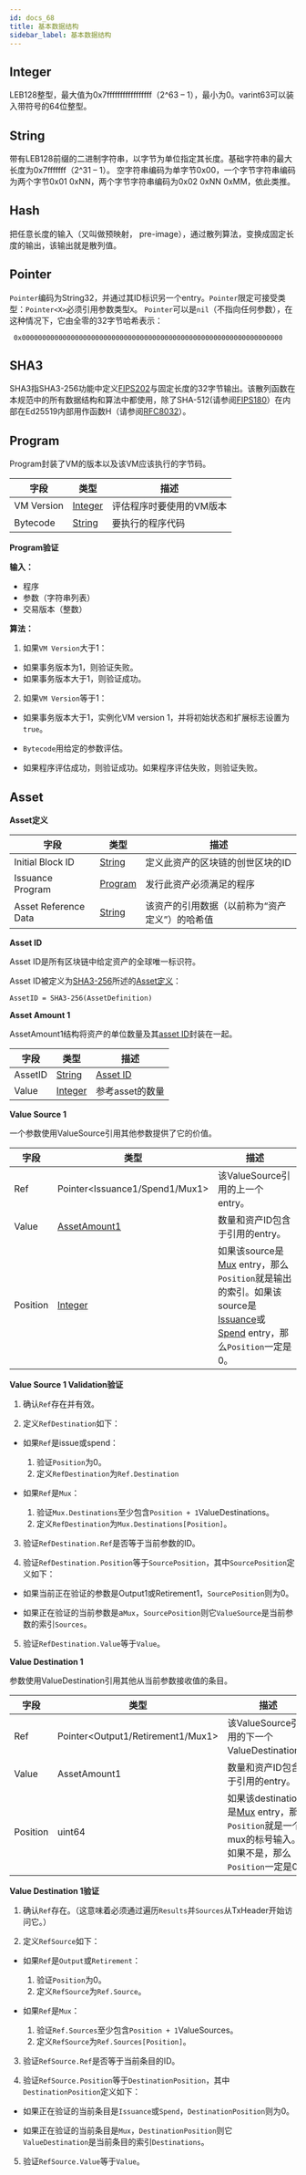 ```yaml
---
id: docs_68
title: 基本数据结构
sidebar_label: 基本数据结构
---
```


## Integer

LEB128整型，最大值为0x7fffffffffffffffff（2^63 – 1），最小为0。varint63可以装入带符号的64位整型。

## String

带有LEB128前缀的二进制字符串，以字节为单位指定其长度。基础字符串的最大长度为0x7fffffff（2^31 – 1）。
空字符串编码为单字节0x00，一个字节字符串编码为两个字节0x01 0xNN，两个字节字符串编码为0x02 0xNN 0xMM，依此类推。

## Hash

把任意长度的输入（又叫做预映射， pre-image），通过散列算法，变换成固定长度的输出，该输出就是散列值。

## Pointer

`Pointer`编码为String32，并通过其ID标识另一个entry。`Pointer`限定可接受类型：`Pointer<X>`必须引用参数类型`X`。
`Pointer`可以是`nil`（不指向任何参数），在这种情况下，它由全零的32字节哈希表示：

     0x0000000000000000000000000000000000000000000000000000000000000000

## SHA3

SHA3指SHA3​​-256功能中定义[FIPS202](https://dx.doi.org/10.6028/NIST.FIPS.202)与固定长度的32字节输出。该散列函数在本规范中的所有数据结构和算法中都使用，除了SHA-512(请参阅[FIPS180](http://csrc.nist.gov/publications/fips/fips180-2/fips180-2withchangenotice.pdf)）在内部在Ed25519内部用作函数H（请参阅[RFC8032](https://tools.ietf.org/html/rfc8032)）。

## Program

Program封装了VM的版本以及该VM应该执行的字节码。

| 字段 | 类型 | 描述 | 
| --- | --- |--- |
| VM Version |	[Integer](#integer)	| 评估程序时要使用的VM版本 |
| Bytecode | [String](#string) | 要执行的程序代码 |

**Program验证**

**输入：**

-  程序
-  参数（字符串列表）
-  交易版本（整数）

**算法：**

1. 如果`VM Version`大于1：

- 如果事务版本为1，则验证失败。
- 如果事务版本大于1，则验证成功。

2. 如果`VM Version`等于1：

- 如果事务版本大于1，实例化VM version 1，并将初始状态和扩展标志设置为`true`。

- `Bytecode`用给定的参数评估。

- 如果程序评估成功，则验证成功。如果程序评估失败，则验证失败。

## Asset

**Asset定义**


| 字段 | 类型 | 描述 | 
| --- | --- |--- |
|Initial Block ID	| [String](#string) | 定义此资产的区块链的创世区块的ID|
|Issuance Program	| [Program](#program) |	发行此资产必须满足的程序|
|Asset Reference Data | [String](#string) |	该资产的引用数据（以前称为“资产定义”）的哈希值|

**Asset ID**

Asset ID是所有区块链中给定资产的全球唯一标识符。

Asset ID被定义为[SHA3-256](#sha3)所述的[Asset定义](#asset定义)：

    AssetID = SHA3-256(AssetDefinition)

**Asset Amount 1**

AssetAmount1结构将资产的单位数量及其[asset ID](#asset-id)封装在一起。

| 字段 | 类型 | 描述 | 
| --- | --- |--- |
|AssetID | [String](#string) | [Asset ID](#asset-id)|
|Value | [Integer](#integer) | 参考asset的数量|

**Value Source 1**

一个参数使用ValueSource引用其他参数提供了它的价值。

| 字段 | 类型 | 描述 | 
| --- | --- |--- |
| Ref | Pointer<Issuance1/Spend1/Mux1> | 该ValueSource引用的上一个entry。 |
| Value | [AssetAmount1](#asset-amount-1) | 数量和资产ID包含于引用的entry。 |
| Position | [Integer](#integer) | 如果该source是[Mux](#mux1) entry，那么`Position`就是输出的索引。如果该source是[Issuance](#issuance1)或[Spend](#spend1) entry，那么`Position`一定是0。 |

**Value Source 1 Validation验证**

1. 确认`Ref`存在并有效。

2. 定义`RefDestination`如下：

- 如果`Ref`是issue或spend：
   1. 验证`Position`为0。 
   2. 定义`RefDestination`为`Ref.Destination`

- 如果`Ref`是`Mux`：
   1. 验证`Mux.Destinations`至少包含`Position + 1`ValueDestinations。
   2. 定义`RefDestination`为`Mux.Destinations[Position]`。

3. 验证`RefDestination.Ref`是否等于当前参数的ID。

4. 验证`RefDestination.Position`等于`SourcePosition`，其中`SourcePosition`定义如下：

- 如果当前正在验证的参数是Output1或Retirement1，`SourcePosition`则为0。

- 如果正在验证的当前参数是a`Mux`，`SourcePosition`则它`ValueSource`是当前参数的索引`Sources`。

5. 验证`RefDestination.Value`等于`Value`。

**Value Destination 1**

参数使用ValueDestination引用其他从当前参数接收值的条目。

| 字段 | 类型 | 描述 | 
| --- | --- |--- |
| Ref | Pointer<Output1/Retirement1/Mux1> | 该ValueSource引用的下一个ValueDestination。 |
| Value | AssetAmount1 | 数量和资产ID包含于引用的entry。 |
| Position | uint64 | 如果该destination是[Mux](#mux1) entry，那么`Position`就是一个mux的标号输入。如果不是，那么`Position`一定是0。 |

**Value Destination 1验证**

1. 确认`Ref`存在。（这意味着必须通过遍历`Results`并`Sources`从TxHeader开始访问它。）

2. 定义`RefSource`如下：

- 如果`Ref`是`Output`或`Retirement`：
  1. 验证`Position`为0。 
  2. 定义`RefSource`为`Ref.Source`。

- 如果`Ref`是`Mux`：
  1. 验证`Ref.Sources`至少包含`Position + 1`ValueSources。 
  2. 定义`RefSource`为`Ref.Sources[Position]`。

3. 验证`RefSource.Ref`是否等于当前条目的ID。

4. 验证`RefSource.Position`等于`DestinationPosition`，其中`DestinationPosition`定义如下：

- 如果正在验证的当前条目是`Issuance`或`Spend`，`DestinationPosition`则为0。

- 如果正在验证的当前条目是`Mux`，`DestinationPosition`则它`ValueDestination`是当前条目的索引`Destinations`。

5. 验证`RefSource.Value`等于`Value`。
